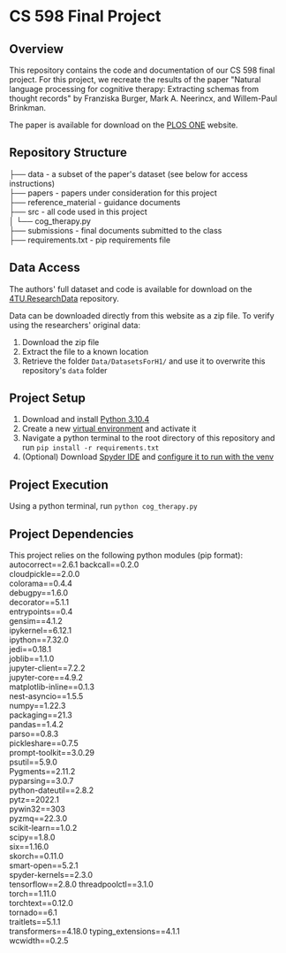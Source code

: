 # CS 598 Final Project
## Overview 
This repository contains the code and documentation of our CS 598 final project. For this project, we recreate the results of the paper "Natural language processing for cognitive therapy: Extracting schemas from thought records" by Franziska Burger, Mark A. Neerincx, and Willem-Paul Brinkman.

The paper is available for download on the [PLOS ONE](https://app.dimensions.ai/details/publication/pub.1141955424]) website. 

## Repository Structure
├── data - a subset of the paper's dataset (see below for access instructions)  
├── papers - papers under consideration for this project  
├── reference_material - guidance documents  
├── src - all code used in this project  
│   └── cog_therapy.py  
├── submissions - final documents submitted to the class  
├── requirements.txt - pip requirements file  

## Data Access 
The authors' full dataset and code is available for download on the [4TU.ResearchData](https://data.4tu.nl/articles/dataset/Dataset_and_Analyses_for_Extracting_Schemas_from_Thought_Records_using_Natural_Language_Processing/16685347) repository.

Data can be downloaded directly from this website as a zip file. To verify using the researchers' original data: 
1. Download the zip file
1. Extract the file to a known location
1. Retrieve the folder ```Data/DatasetsForH1/``` and use it to overwrite this repository's ```data``` folder 

## Project Setup 
1. Download and install [Python 3.10.4](https://www.python.org/downloads/)
1. Create a new [virtual environment](https://docs.python.org/3/library/venv.html) and activate it
1. Navigate a python terminal to the root directory of this repository and run ```pip install -r requirements.txt```
1. (Optional) Download [Spyder IDE](https://docs.spyder-ide.org/current/installation.html) and [configure it to run with the venv](https://medium.com/analytics-vidhya/5-steps-setup-python-virtual-environment-in-spyder-ide-da151bafa337) 

## Project Execution
Using a python terminal, run ```python cog_therapy.py```

## Project Dependencies 
This project relies on the following python modules (pip format):  
autocorrect==2.6.1
backcall==0.2.0  
cloudpickle==2.0.0  
colorama==0.4.4  
debugpy==1.6.0  
decorator==5.1.1  
entrypoints==0.4  
gensim==4.1.2  
ipykernel==6.12.1  
ipython==7.32.0  
jedi==0.18.1  
joblib==1.1.0  
jupyter-client==7.2.2  
jupyter-core==4.9.2  
matplotlib-inline==0.1.3  
nest-asyncio==1.5.5  
numpy==1.22.3  
packaging==21.3  
pandas==1.4.2  
parso==0.8.3  
pickleshare==0.7.5  
prompt-toolkit==3.0.29  
psutil==5.9.0  
Pygments==2.11.2  
pyparsing==3.0.7  
python-dateutil==2.8.2  
pytz==2022.1  
pywin32==303  
pyzmq==22.3.0  
scikit-learn==1.0.2  
scipy==1.8.0  
six==1.16.0  
skorch==0.11.0  
smart-open==5.2.1  
spyder-kernels==2.3.0  
tensorflow==2.8.0
threadpoolctl==3.1.0  
torch==1.11.0  
torchtext==0.12.0  
tornado==6.1  
traitlets==5.1.1  
transformers==4.18.0
typing_extensions==4.1.1  
wcwidth==0.2.5  